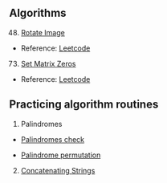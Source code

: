 ## Algorithms

48. [Rotate Image](./algorithms/48-rotate-image.js)

- Reference: [Leetcode](https://leetcode.com/problems/rotate-image/)

73. [Set Matrix Zeros](./algorithms/73-set-matrix-zeros.js)

- Reference: [Leetcode](https://leetcode.com/problems/set-matrix-zeroes/submissions/)

## Practicing algorithm routines

1. Palindromes

- [Palindromes check](./algorithms/palindromes-check.js)

- [Palindrome permutation](./algorithms/palindrome-permutation.js)

2. [Concatenating Strings](./algorithms/concatenating-strings.js)
